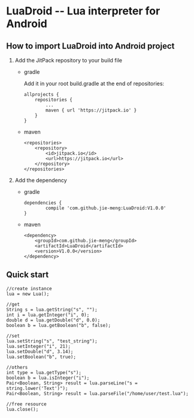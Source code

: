 # LuaDroid -- Lua interpreter for Android

## How to import LuaDroid into Android project

1. Add the JitPack repository to your build file
    - gradle

        Add it in your root build.gradle at the end of repositories:
        
        ```
        allprojects {
            repositories {
                ...
                maven { url 'https://jitpack.io' }
            }
        }
        ```
        
    - maven
    
        ```
        <repositories>
            <repository>
                <id>jitpack.io</id>
                <url>https://jitpack.io</url>
            </repository>
        </repositories>
        ```
        
2. Add the dependency
    - gradle
        
        ```
        dependencies {
                compile 'com.github.jie-meng:LuaDroid:V1.0.0'
        }
        ```
        
    - maven
        
        ```
        <dependency>
            <groupId>com.github.jie-meng</groupId>
            <artifactId>LuaDroid</artifactId>
            <version>V1.0.0</version>
        </dependency>
        ```

## Quick start

```
//create instance
lua = new Lua();

//get
String s = lua.getString("s", "");
int i = lua.getInteger("i", 0);
double d = lua.getDouble("d", 0.0);
boolean b = lua.getBoolean("b", false);

//set
lua.setString("s", "test_string");
lua.setInteger("i", 21);
lua.setDouble("d", 3.14);
lua.setBoolean("b", true);

//others
int type = lua.getType("s");
boolean b = lua.isInteger("i");
Pair<Boolean, String> result = lua.parseLine("s = string.lower('Text')");
Pair<Boolean, String> result = lua.parseFile("/home/user/test.lua");

//free resource
lua.close();
```
